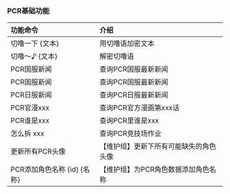 ### PCR基础功能

| 功能命令                | 介绍                  |
|:--------------------|:--------------------|
| 切噜一下 {文本}           | 用切噜语加密文本            |
| 切噜～♪ {文本}           | 解密切噜语               |
| PCR国服新闻             | 查询PCR国服最新新闻         |
| PCR国服新闻             | 查询PCR国服最新新闻         |
| PCR日服新闻             | 查询PCR日服最新新闻         |
| PCR官漫xxx            | 查询PCR官方漫画第xxx话      |
| PCR谁是xxx            | 查询PCR里谁是xxx         |
| 怎么拆 xxx             | 查询PCR竞技场作业          |
| 更新所有PCR头像           | 【维护组】更新下所有可能缺失的角色头像 |
| PCR添加角色名称 {id} {名称} | 【维护组】为PCR角色数据添加角色名称 |